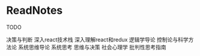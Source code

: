 # ReadNotes
TODO

决策与判断
深入react技术栈
深入理解react和redux
逻辑学导论
控制论与科学方法论
系统思维导论
系统思考
思维与决策
社会心理学
批判性思考指南




